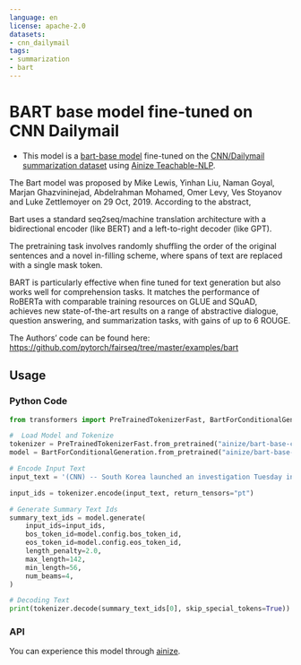 ```yaml
---
language: en
license: apache-2.0
datasets:
- cnn_dailymail
tags:
- summarization
- bart
---
```

# BART base model fine-tuned on CNN Dailymail

- This model is a [bart-base model](https://huggingface.co/facebook/bart-base) fine-tuned on the [CNN/Dailymail summarization dataset](https://huggingface.co/datasets/cnn_dailymail) using [Ainize Teachable-NLP](https://ainize.ai/teachable-nlp).

The Bart model was proposed by Mike Lewis, Yinhan Liu, Naman Goyal, Marjan Ghazvininejad, Abdelrahman Mohamed, Omer Levy, Ves Stoyanov and Luke Zettlemoyer on 29 Oct, 2019. According to the abstract,

Bart uses a standard seq2seq/machine translation architecture with a bidirectional encoder (like BERT) and a left-to-right decoder (like GPT).

The pretraining task involves randomly shuffling the order of the original sentences and a novel in-filling scheme, where spans of text are replaced with a single mask token.

BART is particularly effective when fine tuned for text generation but also works well for comprehension tasks. It matches the performance of RoBERTa with comparable training resources on GLUE and SQuAD, achieves new state-of-the-art results on a range of abstractive dialogue, question answering, and summarization tasks, with gains of up to 6 ROUGE.

The Authors’ code can be found here:
https://github.com/pytorch/fairseq/tree/master/examples/bart

## Usage
### Python Code
```python
from transformers import PreTrainedTokenizerFast, BartForConditionalGeneration

#  Load Model and Tokenize
tokenizer = PreTrainedTokenizerFast.from_pretrained("ainize/bart-base-cnn")
model = BartForConditionalGeneration.from_pretrained("ainize/bart-base-cnn")

# Encode Input Text
input_text = '(CNN) -- South Korea launched an investigation Tuesday into reports of toxic chemicals being dumped at a former U.S. military base, the Defense Ministry said. The tests follow allegations of American soldiers burying chemicals on Korean soil. The first tests are being carried out by a joint military, government and civilian task force at the site of what was Camp Mercer, west of Seoul. "Soil and underground water will be taken in the areas where toxic chemicals were allegedly buried," said the statement from the South Korean Defense Ministry. Once testing is finished, the government will decide on how to test more than 80 other sites -- all former bases. The alarm was raised this month when a U.S. veteran alleged barrels of the toxic herbicide Agent Orange were buried at an American base in South Korea in the late 1970s. Two of his fellow soldiers corroborated his story about Camp Carroll, about 185 miles (300 kilometers) southeast of the capital, Seoul. "We\'ve been working very closely with the Korean government since we had the initial claims," said Lt. Gen. John Johnson, who is heading the Camp Carroll Task Force. "If we get evidence that there is a risk to health, we are going to fix it." A joint U.S.- South Korean investigation is being conducted at Camp Carroll to test the validity of allegations. The U.S. military sprayed Agent Orange from planes onto jungles in Vietnam to kill vegetation in an effort to expose guerrilla fighters. Exposure to the chemical has been blamed for a wide variety of ailments, including certain forms of cancer and nerve disorders. It has also been linked to birth defects, according to the Department of Veterans Affairs. Journalist Yoonjung Seo contributed to this report.'

input_ids = tokenizer.encode(input_text, return_tensors="pt")

# Generate Summary Text Ids
summary_text_ids = model.generate(
    input_ids=input_ids,
    bos_token_id=model.config.bos_token_id,
    eos_token_id=model.config.eos_token_id,
    length_penalty=2.0,
    max_length=142,
    min_length=56,
    num_beams=4,
)

# Decoding Text
print(tokenizer.decode(summary_text_ids[0], skip_special_tokens=True))
```

### API
You can experience this model through [ainize](https://ainize.ai/gkswjdzz/summarize-torchserve?branch=main).